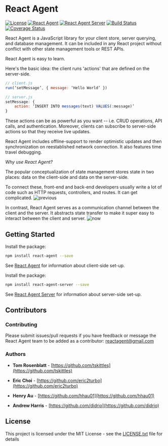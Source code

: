 # React Agent


[![License](https://img.shields.io/github/license/yokyak/react-agent.svg)](https://github.com/yokyak/react-agent/blob/master/LICENSE.txt)
[![React Agent](https://img.shields.io/npm/v/react-agent.svg)](https://www.npmjs.com/package/react-agent)
[![React Agent Server](https://img.shields.io/npm/v/react-agent-server.svg)](https://www.npmjs.com/package/react-agent-server)
[![Build Status](https://travis-ci.org/yokyak/react-agent.svg?branch=master)](https://travis-ci.org/yokyak/react-agent)
[![Coverage Status](https://coveralls.io/repos/github/yokyak/react-agent/badge.svg)](https://coveralls.io/github/yokyak/react-agent)

React Agent is a JavaScript library for your client store, server querying, and database management. It can be included in any React project without conflict with other state management tools or REST APIs.

React Agent is easy to learn.

Here's the basic idea: the client runs 'actions' that are defined on the server-side.

```javascript
// client.js
run(‘setMessage’, { message: ‘Hello World’ })

// server.js
setMessage: {
    action: ‘INSERT INTO messages(text) VALUES(:message)’
}
```

These actions can be as powerful as you want -- i.e. CRUD operations, API calls, and authentication. Moreover, clients can subscribe to server-side actions so that they  receive live updates.

React Agent includes offline-support to render optimistic updates and then synchronization on reestablished network connection. It also features time travel debugging.

*Why use React Agent?*

The popular conceptualization of state management stores state in two places: data on the client-side and data on the server-side.

To connect these, front-end and back-end developers usually write a lot of code such as HTTP requests, controllers, and routes. It can get complicated.
![previous](https://github.com/yokyak/react-agent/raw/master/docs/imgs/diagram-before.gif)

In contrast, React Agent serves as a communication channel between the client and the server. It abstracts state transfer to make it super easy to interact between the client and server.
![now](https://github.com/yokyak/react-agent/raw/master/docs/imgs/diagram-after.gif)


## Getting Started

Install the package:

```bash
npm install react-agent --save
```

See [React Agent](https://github.com/yokyak/react-agent/tree/master/packages/react-agent) for information about client-side set-up.



Install the package:

```bash
npm install react-agent-server --save
```

See [React Agent Server](https://github.com/yokyak/react-agent/tree/master/packages/react-agent-server) for information about server-side set-up.


## Contributors

### Contributing

Please submit issues/pull requests if you have feedback or message the React Agent team to be added as a contributor: reactagent@gmail.com

### Authors

* **Tom Rosenblatt** - [https://github.com/tskittles](https://github.com/tskittles)

* **Eric Choi** - [https://github.com/eric2turbo](https://github.com/eric2turbo)

* **Henry Au** - [https://github.com/hhau01](https://github.com/hhau01)

* **Andrew Harris** - [https://github.com/didrio](https://github.com/didrio)

## License

This project is licensed under the MIT License - see the [LICENSE.txt](LICENSE.txt) file for details
